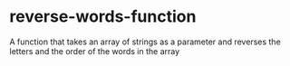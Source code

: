 # reverse-words-function
A function that takes an array of strings as a parameter and reverses the letters and the order of the words in the array
